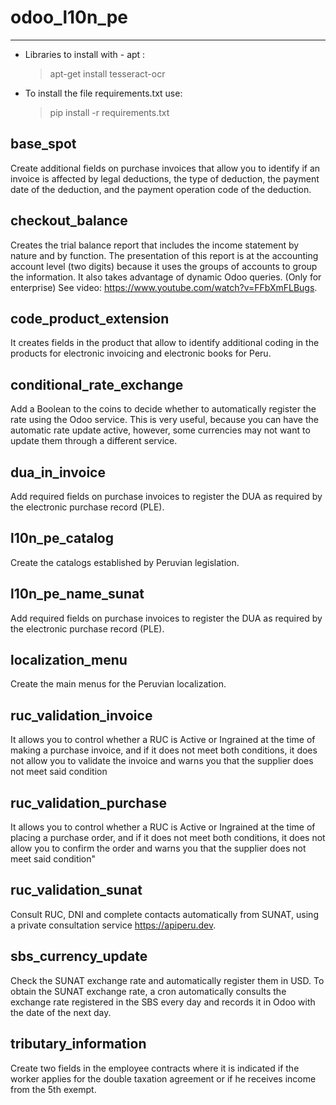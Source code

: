 # odoo_l10n_pe

----------------------------------------------

* Libraries to install with - apt :
  > apt-get install tesseract-ocr

* To install the file requirements.txt use:
  > pip install -r requirements.txt

base_spot
-
Create additional fields on purchase invoices that allow you to identify if an invoice is affected by legal deductions, the type of deduction, the payment date
of the deduction, and the payment operation code of the deduction.

checkout_balance
-
Creates the trial balance report that includes the income statement by nature and by function. The presentation of this report is at the accounting account
level (two digits) because it uses the groups of accounts to group the information. It also takes advantage of dynamic Odoo queries. (Only for enterprise) See
video:
<a href="https://www.youtube.com/watch?v=FFbXmFLBugs.">https://www.youtube.com/watch?v=FFbXmFLBugs.

code_product_extension
-
It creates fields in the product that allow to identify additional coding in the products for electronic invoicing and electronic books for Peru.

conditional_rate_exchange
-
Add a Boolean to the coins to decide whether to automatically register the rate using the Odoo service. This is very useful, because you can have the automatic
rate update active, however, some currencies may not want to update them through a different service.

dua_in_invoice
-
Add required fields on purchase invoices to register the DUA as required by the electronic purchase record (PLE).

l10n_pe_catalog
-
Create the catalogs established by Peruvian legislation.

l10n_pe_name_sunat
-
Add required fields on purchase invoices to register the DUA as required by the electronic purchase record (PLE).

localization_menu
-
Create the main menus for the Peruvian localization.

ruc_validation_invoice
-
It allows you to control whether a RUC is Active or Ingrained at the time of making a purchase invoice, and if it does not meet both conditions, it does not
allow you to validate the invoice and warns you that the supplier does not meet said condition

ruc_validation_purchase
-
It allows you to control whether a RUC is Active or Ingrained at the time of placing a purchase order, and if it does not meet both conditions, it does not
allow you to confirm the order and warns you that the supplier does not meet said condition"

ruc_validation_sunat
-
Consult RUC, DNI and complete contacts automatically from SUNAT, using a private consultation service <a href="https://apiperu.dev">https://apiperu.dev</a>.

sbs_currency_update
-
Check the SUNAT exchange rate and automatically register them in USD. To obtain the SUNAT exchange rate, a cron automatically consults the exchange rate
registered in the SBS every day and records it in Odoo with the date of the next day.

tributary_information
-
Create two fields in the employee contracts where it is indicated if the worker applies for the double taxation agreement or if he receives income from the 5th
exempt.